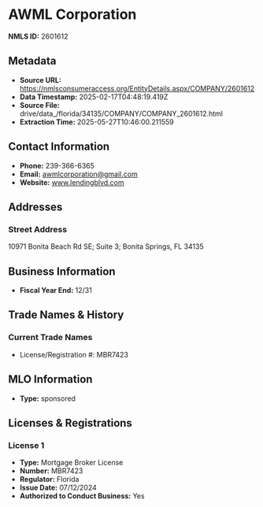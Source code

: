 # AWML Corporation

**NMLS ID:** 2601612

## Metadata
- **Source URL:** https://nmlsconsumeraccess.org/EntityDetails.aspx/COMPANY/2601612
- **Data Timestamp:** 2025-02-17T04:48:19.419Z
- **Source File:** drive/data_/florida/34135/COMPANY/COMPANY_2601612.html
- **Extraction Time:** 2025-05-27T10:46:00.211559

## Contact Information
- **Phone:** 239-366-6365
- **Email:** awmlcorporation@gmail.com
- **Website:** www.lendingblvd.com

## Addresses
### Street Address
10971 Bonita Beach Rd SE; Suite 3; Bonita Springs, FL 34135

## Business Information
- **Fiscal Year End:** 12/31

## Trade Names & History
### Current Trade Names
- License/Registration #: MBR7423

## MLO Information
- **Type:** sponsored

## Licenses & Registrations

### License 1
- **Type:** Mortgage Broker License
- **Number:** MBR7423
- **Regulator:** Florida
- **Issue Date:** 07/12/2024
- **Authorized to Conduct Business:** Yes
